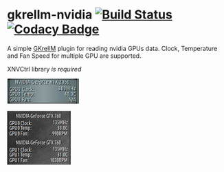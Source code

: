 # gkrellm-nvidia [![Build Status](https://travis-ci.org/carcass82/gkrellm-nvidia.svg?branch=master)](https://app.travis-ci.com/github/carcass82/gkrellm-nvidia) [![Codacy Badge](https://api.codacy.com/project/badge/Grade/d916da5fae32477d88b599057e0cd565)](https://www.codacy.com/manual/carcass82/gkrellm-nvidia?utm_source=github.com&amp;utm_medium=referral&amp;utm_content=carcass82/gkrellm-nvidia&amp;utm_campaign=Badge_Grade)

A simple [GKrellM](http://gkrellm.srcbox.net/) plugin for reading nvidia GPUs data.
Clock, Temperature and Fan Speed for multiple GPU are supported.

XNVCtrl library *is required*

![sample](doc/screen.jpg)

![sample multigpu](doc/screen-dualgpu.jpg)
